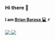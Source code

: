 ### Hi there 👋
#### I am [Brian Barasa 💻](https://briannbig.github.io/) :zap:

<!--
**Brian-big/Brian-big** is a ✨ _special_ ✨ repository because its `README.md` (this file) appears on your GitHub profile.

Here are some ideas to get you started:  -->

<!-- - 🔭 I’m currently working on ...-->
<!-- - 🌱 I am learning flutter. -->
<!-- - 👯 I’m looking to collaborate on open source projects. -->
<!-- - 🤔 I’m looking for help with ... -->
<!-- - 💬 Ask me about Android, Spring boot and Golang -->
<!-- - 📫 How to reach me: ... -->
<!-- - 😄 Pronouns: ... -->
<!-- - ⚡ Fun fact: ... -->



<a href="https://github.com/briannbig">
  <img align="center" src="https://github-readme-stats.vercel.app/api?username=briannbig&show_icons=true&include_all_commits=true&count_private=true&title_color=7A7ADB&icon_color=2234AE&text_color=D3D3D3&bg_color=0,000000,130F40&hide_border=true" />
</a>
<a href="https://github.com/briannbig">
  <img align="center" src="https://github-readme-stats.vercel.app/api/top-langs/?username=briannbig&show_icons=true&layout=compact&text_color=daf7dc&bg_color=0,000000,130F40&hide_border=true&hide=less,javascript,css,scss,html,cmake,c++,php,c,cpp" />
</a>
